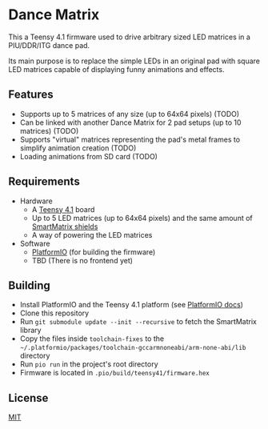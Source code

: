 # Dance Matrix

This a Teensy 4.1 firmware used to drive arbitrary sized LED matrices in a PIU/DDR/ITG dance pad.

Its main purpose is to replace the simple LEDs in an original pad with square LED matrices capable of displaying funny animations and effects.

## Features

- Supports up to 5 matrices of any size (up to 64x64 pixels) (TODO)
- Can be linked with another Dance Matrix for 2 pad setups (up to 10 matrices) (TODO)
- Supports "virtual" matrices representing the pad's metal frames to simplify animation creation (TODO)
- Loading animations from SD card (TODO)

## Requirements

- Hardware
  - A [Teensy 4.1](https://www.pjrc.com/store/teensy41.html) board
  - Up to 5 LED matrices (up to 64x64 pixels) and the same amount of [SmartMatrix shields](https://docs.pixelmatix.com/SmartMatrix/shield-t4.html)
  - A way of powering the LED matrices
- Software
  - [PlatformIO](https://platformio.org/) (for building the firmware)
  - TBD (There is no frontend yet)

## Building

- Install PlatformIO and the Teensy 4.1 platform (see [PlatformIO docs](https://docs.platformio.org/en/latest/core/installation.html))
- Clone this repository
- Run `git submodule update --init --recursive` to fetch the SmartMatrix library
- Copy the files inside `toolchain-fixes` to the `~/.platformio/packages/toolchain-gccarmnoneabi/arm-none-abi/lib` directory
- Run `pio run` in the project's root directory
- Firmware is located in `.pio/build/teensy41/firmware.hex`

## License

[MIT](LICENSE)